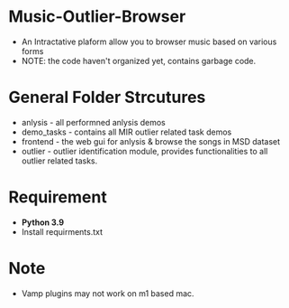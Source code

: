 # Music-Outlier-Browser
* An Intractative plaform allow you to browser music based on various forms
* NOTE: the code haven't organized yet, contains garbage code.
# General Folder Strcutures
* anlysis - all performned anlysis demos
* demo_tasks - contains all MIR outlier related task demos
* frontend - the web gui for anlysis & browse the songs in MSD dataset 
* outlier - outlier identification module, provides functionalities to all outlier related tasks.
# Requirement 
*  **Python 3.9**
* Install requirments.txt
# Note
* Vamp plugins may not work on m1 based mac.